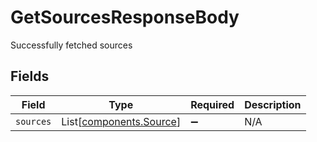 # GetSourcesResponseBody

Successfully fetched sources


## Fields

| Field                                                        | Type                                                         | Required                                                     | Description                                                  |
| ------------------------------------------------------------ | ------------------------------------------------------------ | ------------------------------------------------------------ | ------------------------------------------------------------ |
| `sources`                                                    | List[[components.Source](../../models/components/source.md)] | :heavy_minus_sign:                                           | N/A                                                          |